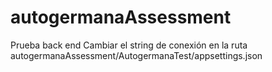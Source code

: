 # autogermanaAssessment
Prueba back end
Cambiar el string de conexión en la ruta autogermanaAssessment/AutogermanaTest/appsettings.json
